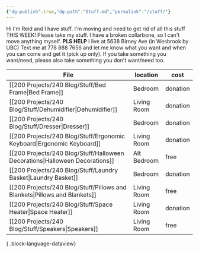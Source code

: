 ```yaml
---
{"dg-publish":true,"dg-path":"Stuff.md","permalink":"/stuff/"}
---
```


Hi I'm Reid and I have stuff. I'm moving and need to get rid of all this stuff THIS WEEK! Please take my stuff. 
I have a broken collarbone, so I can't move anything myself. **PLS HELP**
I live at 5638 Birney Ave (in Wesbrook by UBC)
Text me at 778 888 7656 and let me know what you want and when you can come and get it (pick up only). 
If you take something you want/need, please also take something you don't want/need too. 


| File                                                                            | location    | cost     |
| ------------------------------------------------------------------------------- | ----------- | -------- |
| [[200 Projects/240 Blog/Stuff/Bed Frame\|Bed Frame]]                         | Bedroom     | donation |
| [[200 Projects/240 Blog/Stuff/Dehumidifier\|Dehumidifier]]                   | Living Room | donation |
| [[200 Projects/240 Blog/Stuff/Dresser\|Dresser]]                             | Bedroom     | donation |
| [[200 Projects/240 Blog/Stuff/Ergonomic Keyboard\|Ergonomic Keyboard]]       | Living Room | donation |
| [[200 Projects/240 Blog/Stuff/Halloween Decorations\|Halloween Decorations]] | Alt Bedroom | free     |
| [[200 Projects/240 Blog/Stuff/Laundry Basket\|Laundry Basket]]               | Bedroom     | donation |
| [[200 Projects/240 Blog/Stuff/Pillows and Blankets\|Pillows and Blankets]]   | Living Room | free     |
| [[200 Projects/240 Blog/Stuff/Space Heater\|Space Heater]]                   | Living Room | donation |
| [[200 Projects/240 Blog/Stuff/Speakers\|Speakers]]                           | Living Room | free     |

{ .block-language-dataview}

